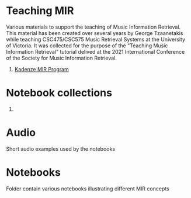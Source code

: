 # Teaching MIR

Various materials to support the teaching of Music Information Retrieval. This material has been created over several years by George Tzaanetakis while teaching CSC475/CSC575 Music Retrieval Systems at the University of Victoria. It was collected for the purpose of the "Teaching Music Information Retrieval" tutorial delived at the 2021 International Conference of the Society for Music Information Retrieval. 


1. [Kadenze MIR Program](https://www.kadenze.com/programs/music-information-retrieval)


# Notebook collections 

1. 


# Audio 

Short audio examples used by the notebooks 

# Notebooks 

Folder contain various notebooks illustrating different MIR concepts 



